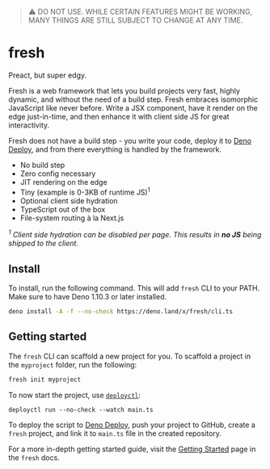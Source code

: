> :warning: DO NOT USE. WHILE CERTAIN FEATURES MIGHT BE WORKING, MANY THINGS ARE
> STILL SUBJECT TO CHANGE AT ANY TIME.

# fresh

Preact, but super edgy.

Fresh is a web framework that lets you build projects very fast, highly dynamic,
and without the need of a build step. Fresh embraces isomorphic JavaScript like
never before. Write a JSX component, have it render on the edge just-in-time,
and then enhance it with client side JS for great interactivity.

Fresh does not have a build step - you write your code, deploy it to
[Deno Deploy](https://deno.com/deploy), and from there everything is handled by
the framework.

- No build step
- Zero config necessary
- JIT rendering on the edge
- Tiny (example is 0-3KB of runtime JS)<sup>1</sup>
- Optional client side hydration
- TypeScript out of the box
- File-system routing à la Next.js

_<sup>1</sup> Client side hydration can be disabled per page. This results in
**no JS** being shipped to the client._

## Install

To install, run the following command. This will add `fresh` CLI to your PATH.
Make sure to have Deno 1.10.3 or later installed.

```sh
deno install -A -f --no-check https://deno.land/x/fresh/cli.ts
```

## Getting started

The `fresh` CLI can scaffold a new project for you. To scaffold a project in the
`myproject` folder, run the following:

```sh
fresh init myproject
```

To now start the project, use [`deployctl`](https://deno.land/x/deploy):

```
deployctl run --no-check --watch main.ts
```

To deploy the script to [Deno Deploy](https://deno.com/deploy), push your
project to GitHub, create a `fresh` project, and link it to `main.ts` file in
the created repository.

For a more in-depth getting started guide, visit the
[Getting Started](./docs/getting-started.md) page in the `fresh` docs.
